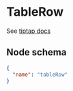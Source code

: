 # TableRow

See [tiptap docs](https://tiptap.dev/api/nodes/table-row)

## Node schema

```json
{
  "name": "tableRow"
}
```
